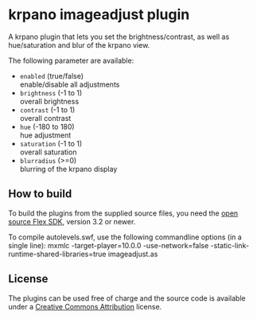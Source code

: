 krpano imageadjust plugin
=========================

A krpano plugin that lets you set the brightness/contrast, as 
well as hue/saturation and blur of the krpano view. 

The following parameter are available:

* `enabled` (true/false)  
    enable/disable all adjustments
* `brightness` (-1 to 1)  
    overall brightness
* `contrast` (-1 to 1)  
    overall contrast
* `hue` (-180 to 180)  
    hue adjustment
* `saturation` (-1 to 1)  
    overall saturation
* `blurradius` (>=0)  
    blurring of the krpano display 


How to build
------------

To build the plugins from the supplied source files, you need the 
[open source Flex SDK](http://opensource.adobe.com/wiki/display/flexsdk/Flex+SDK), version 3.2 or newer.

To compile autolevels.swf, use the following commandline options
(in a single line):
	mxmlc -target-player=10.0.0 -use-network=false -static-link-runtime-shared-libraries=true imageadjust.as

	
License
-------

The plugins can be used free of charge and the source code is 
available under a [Creative Commons Attribution](http://creativecommons.org/licenses/by/3.0/) license.

